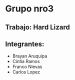 # Grupo nro3
## Trabajo: Hard Lizard
## Integrantes:
- Brayan Aruquipa
- Cintia Ramos
- Franco Nievas
- Carlos Lopez